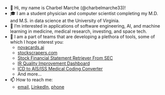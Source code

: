 - 👋 Hi, my name is Charbel Marche (@charbelmarche33)!
- 🎓 I am a student physician and computer scientist completing my M.D. and M.S. in data science at the University of Virginia.
- 👀 I’m interested in applications of software engineering, AI, and machine learning in medicine, medical research, investing, and space tech.
- 🌱 I am a part of teams that are developing a plethora of tools, some of which I hope interest you:
  - [novacards.ai](https://novacards.ai)
  - [stockscrapers.com](https://stockscrapers.com)
  - [Stock Financial Statement Retriever From SEC](https://rapidapi.com/charbelmarche33-m9pHgx2tG/api/stock-financial-statement-retriever-from-sec)
  - [IR Quality Improvement Dashboard](https://www.youtube.com/watch?v=qeUTLHmubnU)
  - [ICD to AIS/ISS Medical Coding Converter](https://www.youtube.com/watch?v=HofUtHS5iio&t=7s)
  - And more...
- 📫 How to reach me:
  - [email](mailto:cmarche@mail.umw.edu), [LinkedIn](https://www.linkedin.com/in/charbel-marche/), [phone](tel:540-656-3104)

<!---
charbelmarche33/charbelmarche33 is a ✨ special ✨ repository because its `README.md` (this file) appears on your GitHub profile.
You can click the Preview link to take a look at your changes.
--->
